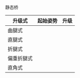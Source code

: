静态桥


| 升级式   | 起始姿势 | 升级  |
| ----- | ---- | --- |
| 曲腿式   |      |     |
| 直腿式   |      |     |
| 折腿式   |      |     |
| 偏重折腿式 |      |     |
| 直角式   |      |     |

 